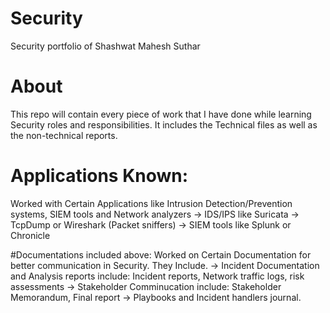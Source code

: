 # Security
Security portfolio of Shashwat Mahesh Suthar

# About
This repo will contain every piece of work that I have done while learning 
Security roles and responsibilities. 
It includes the Technical files as well as the non-technical reports. 

# Applications Known: 
Worked with Certain Applications like Intrusion Detection/Prevention systems,
SIEM tools and Network analyzers 
-> IDS/IPS like Suricata
-> TcpDump or Wireshark (Packet sniffers)
-> SIEM tools like Splunk or Chronicle 

#Documentations included above:
Worked on Certain Documentation for better communication in Security. They Include.
-> Incident Documentation and Analysis reports include: Incident reports, Network traffic logs, 
risk assessments
-> Stakeholder Comminucation include: Stakeholder Memorandum, Final report
-> Playbooks and Incident handlers journal. 
